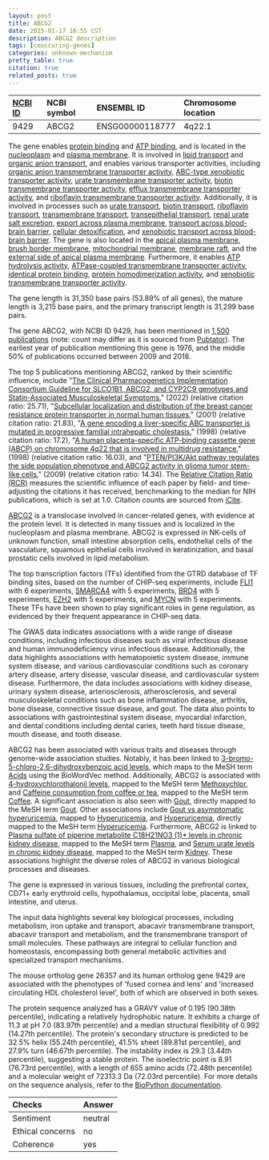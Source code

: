 ```yaml
---
layout: post
title: ABCG2
date: 2025-01-17 16:55 CST
description: ABCG2 description
tags: [cooccuring-genes]
categories: unknown-mechanism
pretty_table: true
citation: true
related_posts: true
---
```




| [NCBI ID](https://www.ncbi.nlm.nih.gov/gene/9429) | NCBI symbol | ENSEMBL ID | Chromosome location |
| :-------- | :------- | :-------- | :------- |
| 9429  | ABCG2 | ENSG00000118777 | 4q22.1 |



The gene enables [protein binding](https://amigo.geneontology.org/amigo/term/GO:0005515) and [ATP binding](https://amigo.geneontology.org/amigo/term/GO:0005524), and is located in the [nucleoplasm](https://amigo.geneontology.org/amigo/term/GO:0005654) and [plasma membrane](https://amigo.geneontology.org/amigo/term/GO:0005886). It is involved in [lipid transport](https://amigo.geneontology.org/amigo/term/GO:0006869) and [organic anion transport](https://amigo.geneontology.org/amigo/term/GO:0015711), and enables various transporter activities, including [organic anion transmembrane transporter activity](https://amigo.geneontology.org/amigo/term/GO:0008514), [ABC-type xenobiotic transporter activity](https://amigo.geneontology.org/amigo/term/GO:0008559), [urate transmembrane transporter activity](https://amigo.geneontology.org/amigo/term/GO:0015143), [biotin transmembrane transporter activity](https://amigo.geneontology.org/amigo/term/GO:0015225), [efflux transmembrane transporter activity](https://amigo.geneontology.org/amigo/term/GO:0015562), and [riboflavin transmembrane transporter activity](https://amigo.geneontology.org/amigo/term/GO:0032217). Additionally, it is involved in processes such as [urate transport](https://amigo.geneontology.org/amigo/term/GO:0015747), [biotin transport](https://amigo.geneontology.org/amigo/term/GO:0015878), [riboflavin transport](https://amigo.geneontology.org/amigo/term/GO:0032218), [transmembrane transport](https://amigo.geneontology.org/amigo/term/GO:0055085), [transepithelial transport](https://amigo.geneontology.org/amigo/term/GO:0070633), [renal urate salt excretion](https://amigo.geneontology.org/amigo/term/GO:0097744), [export across plasma membrane](https://amigo.geneontology.org/amigo/term/GO:0140115), [transport across blood-brain barrier](https://amigo.geneontology.org/amigo/term/GO:0150104), [cellular detoxification](https://amigo.geneontology.org/amigo/term/GO:1990748), and [xenobiotic transport across blood-brain barrier](https://amigo.geneontology.org/amigo/term/GO:1990962). The gene is also located in the [apical plasma membrane](https://amigo.geneontology.org/amigo/term/GO:0016324), [brush border membrane](https://amigo.geneontology.org/amigo/term/GO:0031526), [mitochondrial membrane](https://amigo.geneontology.org/amigo/term/GO:0031966), [membrane raft](https://amigo.geneontology.org/amigo/term/GO:0045121), and the [external side of apical plasma membrane](https://amigo.geneontology.org/amigo/term/GO:0098591). Furthermore, it enables [ATP hydrolysis activity](https://amigo.geneontology.org/amigo/term/GO:0016887), [ATPase-coupled transmembrane transporter activity](https://amigo.geneontology.org/amigo/term/GO:0042626), [identical protein binding](https://amigo.geneontology.org/amigo/term/GO:0042802), [protein homodimerization activity](https://amigo.geneontology.org/amigo/term/GO:0042803), and [xenobiotic transmembrane transporter activity](https://amigo.geneontology.org/amigo/term/GO:0042910).


The gene length is 31,350 base pairs (53.89% of all genes), the mature length is 3,215 base pairs, and the primary transcript length is 31,299 base pairs.


The gene ABCG2, with NCBI ID 9429, has been mentioned in [1,500 publications](https://pubmed.ncbi.nlm.nih.gov/?term=%22ABCG2%22) (note: count may differ as it is sourced from [Pubtator](https://academic.oup.com/nar/article/47/W1/W587/5494727)). The earliest year of publication mentioning this gene is 1976, and the middle 50% of publications occurred between 2009 and 2018.


The top 5 publications mentioning ABCG2, ranked by their scientific influence, include "[The Clinical Pharmacogenetics Implementation Consortium Guideline for SLCO1B1, ABCG2, and CYP2C9 genotypes and Statin-Associated Musculoskeletal Symptoms.](https://pubmed.ncbi.nlm.nih.gov/35152405)" (2022) (relative citation ratio: 25.71), "[Subcellular localization and distribution of the breast cancer resistance protein transporter in normal human tissues.](https://pubmed.ncbi.nlm.nih.gov/11309308)" (2001) (relative citation ratio: 21.83), "[A gene encoding a liver-specific ABC transporter is mutated in progressive familial intrahepatic cholestasis.](https://pubmed.ncbi.nlm.nih.gov/9806540)" (1998) (relative citation ratio: 17.2), "[A human placenta-specific ATP-binding cassette gene (ABCP) on chromosome 4q22 that is involved in multidrug resistance.](https://pubmed.ncbi.nlm.nih.gov/9850061)" (1998) (relative citation ratio: 16.03), and "[PTEN/PI3K/Akt pathway regulates the side population phenotype and ABCG2 activity in glioma tumor stem-like cells.](https://pubmed.ncbi.nlm.nih.gov/19265662)" (2009) (relative citation ratio: 14.34). The [Relative Citation Ratio (RCR)](https://journals.plos.org/plosbiology/article?id=10.1371/journal.pbio.1002541) measures the scientific influence of each paper by field- and time-adjusting the citations it has received, benchmarking to the median for NIH publications, which is set at 1.0. Citation counts are sourced from [iCite](https://icite.od.nih.gov).


[ABCG2](https://www.proteinatlas.org/ENSG00000118777-ABCG2) is a translocase involved in cancer-related genes, with evidence at the protein level. It is detected in many tissues and is localized in the nucleoplasm and plasma membrane. ABCG2 is expressed in NK-cells of unknown function, small intestine absorption cells, endothelial cells of the vasculature, squamous epithelial cells involved in keratinization, and basal prostatic cells involved in lipid metabolism.


The top transcription factors (TFs) identified from the GTRD database of TF binding sites, based on the number of CHIP-seq experiments, include [FLI1](https://www.ncbi.nlm.nih.gov/gene/2313) with 6 experiments, [SMARCA4](https://www.ncbi.nlm.nih.gov/gene/6597) with 5 experiments, [BRD4](https://www.ncbi.nlm.nih.gov/gene/23476) with 5 experiments, [EZH2](https://www.ncbi.nlm.nih.gov/gene/2146) with 5 experiments, and [MYCN](https://www.ncbi.nlm.nih.gov/gene/4613) with 5 experiments. These TFs have been shown to play significant roles in gene regulation, as evidenced by their frequent appearance in CHIP-seq data.



The GWAS data indicates associations with a wide range of disease conditions, including infectious diseases such as viral infectious disease and human immunodeficiency virus infectious disease. Additionally, the data highlights associations with hematopoietic system disease, immune system disease, and various cardiovascular conditions such as coronary artery disease, artery disease, vascular disease, and cardiovascular system disease. Furthermore, the data includes associations with kidney disease, urinary system disease, arteriosclerosis, atherosclerosis, and several musculoskeletal conditions such as bone inflammation disease, arthritis, bone disease, connective tissue disease, and gout. The data also points to associations with gastrointestinal system disease, myocardial infarction, and dental conditions including dental caries, teeth hard tissue disease, mouth disease, and tooth disease.


ABCG2 has been associated with various traits and diseases through genome-wide association studies. Notably, it has been linked to [3-bromo-5-chloro-2,6-dihydroxybenzoic acid levels](https://pubmed.ncbi.nlm.nih.gov/36635386), which maps to the MeSH term [Acids](https://meshb.nlm.nih.gov/record/ui?ui=D000143) using the BioWordVec method. Additionally, ABCG2 is associated with [4-hydroxychlorothalonil levels](https://pubmed.ncbi.nlm.nih.gov/36357675), mapped to the MeSH term [Methoxychlor](https://meshb.nlm.nih.gov/record/ui?ui=D008731), and [Caffeine consumption from coffee or tea](https://pubmed.ncbi.nlm.nih.gov/33287642), mapped to the MeSH term [Coffee](https://meshb.nlm.nih.gov/record/ui?ui=D003069). A significant association is also seen with [Gout](https://pubmed.ncbi.nlm.nih.gov/21983786), directly mapped to the MeSH term [Gout](https://meshb.nlm.nih.gov/record/ui?ui=D006073). Other associations include [Gout vs asymptomatic hyperuricemia](https://pubmed.ncbi.nlm.nih.gov/33832965), mapped to [Hyperuricemia](https://meshb.nlm.nih.gov/record/ui?ui=D033461), and [Hyperuricemia](https://pubmed.ncbi.nlm.nih.gov/29124443), directly mapped to the MeSH term [Hyperuricemia](https://meshb.nlm.nih.gov/record/ui?ui=D033461). Furthermore, ABCG2 is linked to [Plasma sulfate of piperine metabolite C18H21NO3 (1)* levels in chronic kidney disease](https://pubmed.ncbi.nlm.nih.gov/37277652), mapped to the MeSH term [Plasma](https://meshb.nlm.nih.gov/record/ui?ui=D010949), and [Serum urate levels in chronic kidney disease](https://pubmed.ncbi.nlm.nih.gov/30181573), mapped to the MeSH term [Kidney](https://meshb.nlm.nih.gov/record/ui?ui=D007668). These associations highlight the diverse roles of ABCG2 in various biological processes and diseases.


The gene is expressed in various tissues, including the prefrontal cortex, CD71+ early erythroid cells, hypothalamus, occipital lobe, placenta, small intestine, and uterus.


The input data highlights several key biological processes, including metabolism, iron uptake and transport, abacavir transmembrane transport, abacavir transport and metabolism, and the transmembrane transport of small molecules. These pathways are integral to cellular function and homeostasis, encompassing both general metabolic activities and specialized transport mechanisms.


The mouse ortholog gene 26357 and its human ortholog gene 9429 are associated with the phenotypes of 'fused cornea and lens' and 'increased circulating HDL cholesterol level', both of which are observed in both sexes.


The protein sequence analyzed has a GRAVY value of 0.195 (90.38th percentile), indicating a relatively hydrophobic nature. It exhibits a charge of 11.3 at pH 7.0 (83.97th percentile) and a median structural flexibility of 0.992 (14.27th percentile). The protein's secondary structure is predicted to be 32.5% helix (55.24th percentile), 41.5% sheet (89.81st percentile), and 27.9% turn (46.67th percentile). The instability index is 29.3 (3.44th percentile), suggesting a stable protein. The isoelectric point is 8.91 (76.73rd percentile), with a length of 655 amino acids (72.48th percentile) and a molecular weight of 72313.3 Da (72.03rd percentile). For more details on the sequence analysis, refer to the [BioPython documentation](https://biopython.org/docs/1.75/api/Bio.SeqUtils.ProtParam.html).





| Checks    | Answer |
| :-------- | :------- |
| Sentiment  | neutral   |
| Ethical concerns | no     |
| Coherence    | yes    |